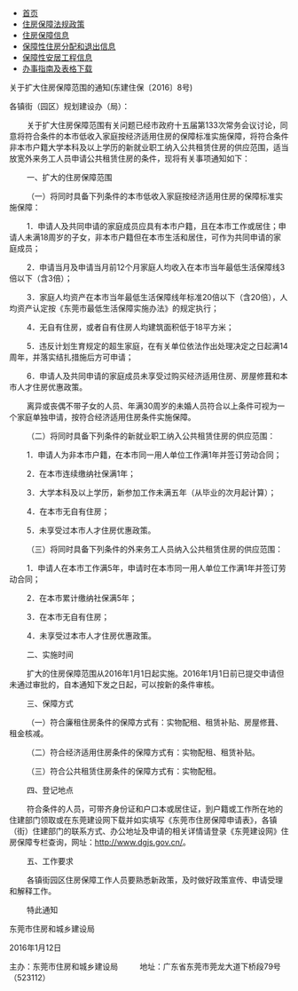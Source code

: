 -   [首页](http://www.dgjs.gov.cn/publicfiles/business/htmlfiles/dgjsj/s16241/index.htm)
-   [住房保障法规政策](http://www.dgjs.gov.cn/publicfiles/business/htmlfiles/dgjsj/s16260/list.htm)
-   [住房保障信息](http://www.dgjs.gov.cn/publicfiles/business/htmlfiles/dgjsj/s16262/list.htm)
-   [保障性住房分配和退出信息](http://www.dgjs.gov.cn/publicfiles/business/htmlfiles/dgjsj/s16263/list.htm)
-   [保障性安居工程信息](http://www.dgjs.gov.cn/publicfiles/business/htmlfiles/dgjsj/s16264/list.htm)
-   [办事指南及表格下载](http://www.dgjs.gov.cn/publicfiles/business/htmlfiles/dgjsj/s16261/list.htm)

关于扩大住房保障范围的通知(东建住保〔2016〕8号)

各镇街（园区）规划建设办（局）：

        关于扩大住房保障范围有关问题已经市政府十五届第133次常务会议讨论，同意将符合条件的本市低收入家庭按经济适用住房的保障标准实施保障，将符合条件非本市户籍大学本科及以上学历的新就业职工纳入公共租赁住房的供应范围，适当放宽外来务工人员申请公共租赁住房的条件，现将有关事项通知如下：

        一、扩大的住房保障范围

        （一）将同时具备下列条件的本市低收入家庭按经济适用住房的保障标准实施保障：

        1．申请人及共同申请的家庭成员应具有本市户籍，且在本市工作或居住；申请人未满18周岁的子女，非本市户籍但在本市生活和居住，可作为共同申请的家庭成员；

        2．申请当月及申请当月前12个月家庭人均收入在本市当年最低生活保障线3倍以下（含3倍）；

        3．家庭人均资产在本市当年最低生活保障线年标准20倍以下（含20倍），人均资产认定按《东莞市最低生活保障实施办法》的规定执行；

        4．无自有住房，或者自有住房人均建筑面积低于18平方米；

        5．违反计划生育规定的超生家庭，在有关单位依法作出处理决定之日起满14周年，并落实结扎措施后方可申请；

        6．申请人及共同申请的家庭成员未享受过购买经济适用住房、房屋修葺和本市人才住房优惠政策。

        离异或丧偶不带子女的人员、年满30周岁的未婚人员符合以上条件可视为一个家庭单独申请，按符合经济适用住房条件实施保障。

        （二）将同时具备下列条件的新就业职工纳入公共租赁住房的供应范围：

        1．申请人为非本市户籍，在本市同一用人单位工作满1年并签订劳动合同；

        2．在本市连续缴纳社保满1年；

        3．大学本科及以上学历，新参加工作未满五年（从毕业的次月起计算）；

        4．在本市无自有住房；

        5．未享受过本市人才住房优惠政策。

        （三）将同时具备下列条件的外来务工人员纳入公共租赁住房的供应范围：

        1．申请人在本市工作满5年，申请时在本市同一用人单位工作满1年并签订劳动合同；

        2．在本市累计缴纳社保满5年；

        3．在本市无自有住房；

        4．未享受过本市人才住房优惠政策。

        二、实施时间

        扩大的住房保障范围从2016年1月1日起实施。2016年1月1日前已提交申请但未通过审批的，自本通知下发之日起，可以按新的条件审核。

        三、保障方式

        （一）符合廉租住房条件的保障方式有：实物配租、租赁补贴、房屋修葺、租金核减。

        （二）符合经济适用住房条件的保障方式有：实物配租、租赁补贴。

        （三）符合公共租赁住房条件的保障方式有：实物配租。

        四、登记地点

        符合条件的人员，可带齐身份证和户口本或居住证，到户籍或工作所在地的住建部门领取或在东莞建设网下载并如实填写《东莞市住房保障申请表》，各镇（街）住建部门的联系方式、办公地址及申请的相关详情请登录《东莞建设网》住房保障专栏查询，网址：<http://www.dgjs.gov.cn/>。

        五、工作要求

        各镇街园区住房保障工作人员要熟悉新政策，及时做好政策宣传、申请受理和解释工作。

        特此通知

东莞市住房和城乡建设局

2016年1月12日

主办：东莞市住房和城乡建设局          地址：广东省东莞市莞龙大道下桥段79号（523112）

